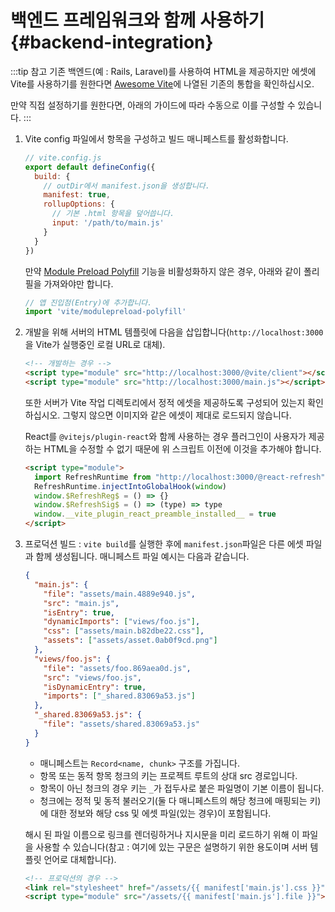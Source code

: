 # 백엔드 프레임워크와 함께 사용하기 {#backend-integration}

:::tip 참고
기존 백엔드(예 : Rails, Laravel)를 사용하여 HTML을 제공하지만 에셋에 Vite를 사용하기를 원한다면 [Awesome Vite](https://github.com/vitejs/awesome-vite#integrations-with-backends)에 나열된 기존의 통합을 확인하십시오.

만약 직접 설정하기를 원한다면, 아래의 가이드에 따라 수동으로 이를 구성할 수 있습니다.
:::

1. Vite config 파일에서 항목을 구성하고 빌드 매니페스트를 활성화합니다.

   ```js
   // vite.config.js
   export default defineConfig({
     build: {
       // outDir에서 manifest.json을 생성합니다.
       manifest: true,
       rollupOptions: {
         // 기본 .html 항목을 덮어씁니다.
         input: '/path/to/main.js'
       }
     }
   })
   ```

   만약 [Module Preload Polyfill](/config/#build-polyfillmodulepreload) 기능을 비활성화하지 않은 경우, 아래와 같이 폴리필을 가져와야만 합니다.

   ```js
   // 앱 진입점(Entry)에 추가합니다.
   import 'vite/modulepreload-polyfill'
   ```

2. 개발을 위해 서버의 HTML 템플릿에 다음을 삽입합니다(`http://localhost:3000`을 Vite가 실행중인 로컬 URL로 대체).

   ```html
   <!-- 개발하는 경우 -->
   <script type="module" src="http://localhost:3000/@vite/client"></script>
   <script type="module" src="http://localhost:3000/main.js"></script>
   ```

   또한 서버가 Vite 작업 디렉토리에서 정적 에셋을 제공하도록 구성되어 있는지 확인하십시오. 그렇지 않으면 이미지와 같은 에셋이 제대로 로드되지 않습니다.

   React를 `@vitejs/plugin-react`와 함께 사용하는 경우 플러그인이 사용자가 제공하는 HTML을 수정할 수 없기 때문에 위 스크립트 이전에 이것을 추가해야 합니다.

   ```html
   <script type="module">
     import RefreshRuntime from "http://localhost:3000/@react-refresh"
     RefreshRuntime.injectIntoGlobalHook(window) 
     window.$RefreshReg$ = () => {}
     window.$RefreshSig$ = () => (type) => type
     window.__vite_plugin_react_preamble_installed__ = true
   </script>
   ```

3. 프로덕션 빌드 : `vite build`를 실행한 후에 `manifest.json`파일은 다른 에셋 파일과 함께 생성됩니다. 매니페스트 파일 예시는 다음과 같습니다.

   ```json
   {
     "main.js": {
       "file": "assets/main.4889e940.js",
       "src": "main.js",
       "isEntry": true,
       "dynamicImports": ["views/foo.js"],
       "css": ["assets/main.b82dbe22.css"],
       "assets": ["assets/asset.0ab0f9cd.png"]
     },
     "views/foo.js": {
       "file": "assets/foo.869aea0d.js",
       "src": "views/foo.js",
       "isDynamicEntry": true,
       "imports": ["_shared.83069a53.js"]
     },
     "_shared.83069a53.js": {
       "file": "assets/shared.83069a53.js"
     }
   }
   ```

   - 매니페스트는 `Record<name, chunk>` 구조를 가집니다.
   - 항목 또는 동적 항목 청크의 키는 프로젝트 루트의 상대 src 경로입니다.
   - 항목이 아닌 청크의 경우 키는 `_`가 접두사로 붙은 파일명이 기본 이름이 됩니다.
   - 청크에는 정적 및 동적 불러오기(둘 다 매니페스트의 해당 청크에 매핑되는 키)에 대한 정보와 해당 css 및 에셋 파일(있는 경우)이 포함됩니다.

   해시 된 파일 이름으로 링크를 렌더링하거나 지시문을 미리 로드하기 위해 이 파일을 사용할 수 있습니다(참고 : 여기에 있는 구문은 설명하기 위한 용도이며 서버 템플릿 언어로 대체합니다).

   ```html
   <!-- 프로덕션의 경우 -->
   <link rel="stylesheet" href="/assets/{{ manifest['main.js'].css }}" />
   <script type="module" src="/assets/{{ manifest['main.js'].file }}"></script>
   ```